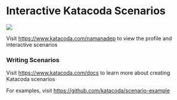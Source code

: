 # Interactive Katacoda Scenarios

[![](http://shields.katacoda.com/katacoda/namanadep/count.svg)](https://www.katacoda.com/namanadep "Get your profile on Katacoda.com")

Visit https://www.katacoda.com/namanadep to view the profile and interactive scenarios

### Writing Scenarios
Visit https://www.katacoda.com/docs to learn more about creating Katacoda scenarios

For examples, visit https://github.com/katacoda/scenario-example
